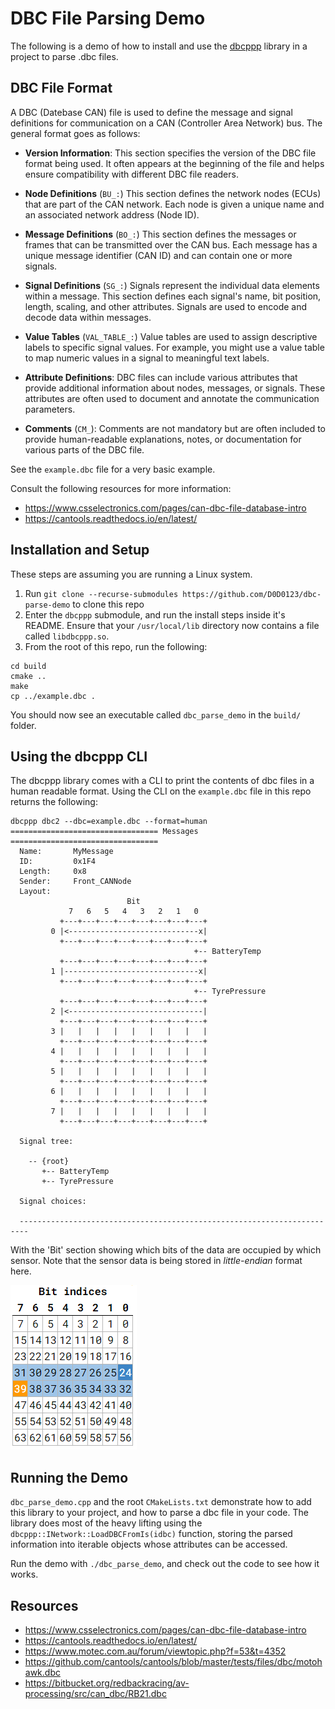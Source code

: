 # DBC File Parsing Demo

The following is a demo of how to install and use the [dbcppp](https://github.com/xR3b0rn/dbcppp/tree/master) library in a project to parse .dbc files.

## DBC File Format

A DBC (Datebase CAN) file is used to define the message and signal definitions for communication on a CAN (Controller Area Network) bus. The general format goes as follows:

 - **Version Information**: This section specifies the version of the DBC file format being used. It often appears at the beginning of the file and helps ensure compatibility with different DBC file readers.

 - **Node Definitions** (`BU_:`) This section defines the network nodes (ECUs) that are part of the CAN network. Each node is given a unique name and an associated network address (Node ID).

 - **Message Definitions** (`BO_:`) This section defines the messages or frames that can be transmitted over the CAN bus. Each message has a unique message identifier (CAN ID) and can contain one or more signals.

 - **Signal Definitions** (`SG_:`) Signals represent the individual data elements within a message. This section defines each signal's name, bit position, length, scaling, and other attributes. Signals are used to encode and decode data within messages.

 - **Value Tables** (`VAL_TABLE_:`) Value tables are used to assign descriptive labels to specific signal values. For example, you might use a value table to map numeric values in a signal to meaningful text labels.

 - **Attribute Definitions**: DBC files can include various attributes that provide additional information about nodes, messages, or signals. These attributes are often used to document and annotate the communication parameters.

 - **Comments** (`CM_`): Comments are not mandatory but are often included to provide human-readable explanations, notes, or documentation for various parts of the DBC file.


See the `example.dbc` file for a very basic example.

Consult the following resources for more information:
 - https://www.csselectronics.com/pages/can-dbc-file-database-intro 
 - https://cantools.readthedocs.io/en/latest/

## Installation and Setup

These steps are assuming you are running a Linux system.

1. Run `git clone --recurse-submodules https://github.com/D0D0123/dbc-parse-demo` to clone this repo
2. Enter the `dbcppp` submodule, and run the install steps inside it's README. Ensure that your `/usr/local/lib` directory now contains a file called `libdbcppp.so`.
3. From the root of this repo, run the following:

```
cd build
cmake ..
make
cp ../example.dbc .
```

You should now see an executable called `dbc_parse_demo` in the `build/` folder.

## Using the dbcppp CLI

The dbcppp library comes with a CLI to print the contents of dbc files in a human readable format. Using the CLI on the `example.dbc` file in this repo returns the following:

```
dbcppp dbc2 --dbc=example.dbc --format=human
================================= Messages =================================
  Name:       MyMessage
  ID:         0x1F4
  Length:     0x8
  Sender:     Front_CANNode
  Layout:
                          Bit
             7   6   5   4   3   2   1   0
           +---+---+---+---+---+---+---+---+
         0 |<-----------------------------x|
           +---+---+---+---+---+---+---+---+
                                         +-- BatteryTemp
           +---+---+---+---+---+---+---+---+
         1 |------------------------------x|
           +---+---+---+---+---+---+---+---+
                                         +-- TyrePressure
           +---+---+---+---+---+---+---+---+
         2 |<------------------------------|
           +---+---+---+---+---+---+---+---+
         3 |   |   |   |   |   |   |   |   |
           +---+---+---+---+---+---+---+---+
         4 |   |   |   |   |   |   |   |   |
           +---+---+---+---+---+---+---+---+
         5 |   |   |   |   |   |   |   |   |
           +---+---+---+---+---+---+---+---+
         6 |   |   |   |   |   |   |   |   |
           +---+---+---+---+---+---+---+---+
         7 |   |   |   |   |   |   |   |   |
           +---+---+---+---+---+---+---+---+

  Signal tree:

    -- {root}
       +-- BatteryTemp
       +-- TyrePressure

  Signal choices:

  ------------------------------------------------------------------------
```

With the 'Bit' section showing which bits of the data are occupied by which sensor. Note that the sensor data is being stored in *little-endian* format here.

![bit-indices](bit_indices.png)

## Running the Demo

`dbc_parse_demo.cpp` and the root `CMakeLists.txt` demonstrate how to add this library to your project, and how to parse a dbc file in your code. The library does most of the heavy lifting using the `dbcppp::INetwork::LoadDBCFromIs(idbc)` function, storing the parsed information into iterable objects whose attributes can be accessed.

Run the demo with `./dbc_parse_demo`, and check out the code to see how it works.

## Resources

 - https://www.csselectronics.com/pages/can-dbc-file-database-intro 
 - https://cantools.readthedocs.io/en/latest/ 
 - https://www.motec.com.au/forum/viewtopic.php?f=53&t=4352
 - https://github.com/cantools/cantools/blob/master/tests/files/dbc/motohawk.dbc
 - https://bitbucket.org/redbackracing/av-processing/src/can_dbc/RB21.dbc
